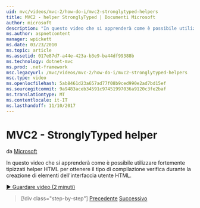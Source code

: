 ```yaml
---
uid: mvc/videos/mvc-2/how-do-i/mvc2-stronglytyped-helpers
title: MVC2 - helper StronglyTyped | Documenti Microsoft
author: microsoft
description: "In questo video che si apprenderà come è possibile utilizzare fortemente tipizzati helper HTML per ottenere il tipo di compilazione verifica durante la creazione di elementi dell'interfaccia utente HTML."
ms.author: aspnetcontent
manager: wpickett
ms.date: 03/23/2010
ms.topic: article
ms.assetid: 017e87d7-a44e-423a-b3e9-ba44df99388b
ms.technology: dotnet-mvc
ms.prod: .net-framework
msc.legacyurl: /mvc/videos/mvc-2/how-do-i/mvc2-stronglytyped-helpers
msc.type: video
ms.openlocfilehash: 5ab8461d23a657ad77f08b9ced990e2ad7bd15ef
ms.sourcegitcommit: 9a9483aceb34591c97451997036a9120c3fe2baf
ms.translationtype: MT
ms.contentlocale: it-IT
ms.lasthandoff: 11/10/2017
---
```

<a name="mvc2---stronglytyped-helpers"></a>MVC2 - StronglyTyped helper
====================
da [Microsoft](https://github.com/microsoft)

In questo video che si apprenderà come è possibile utilizzare fortemente tipizzati helper HTML per ottenere il tipo di compilazione verifica durante la creazione di elementi dell'interfaccia utente HTML.

[&#9654; Guardare video (2 minuti)](https://channel9.msdn.com/Blogs/ASP-NET-Site-Videos/mvc2-stronglytyped-helpers)

>[!div class="step-by-step"]
[Precedente](mvc2-html-encoding.md)
[Successivo](mvc2-model-validation.md)
